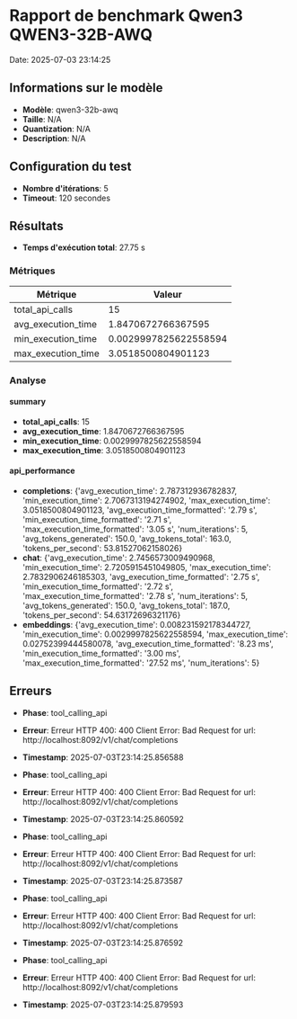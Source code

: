 # Rapport de benchmark Qwen3 QWEN3-32B-AWQ

Date: 2025-07-03 23:14:25

## Informations sur le modèle

- **Modèle**: qwen3-32b-awq
- **Taille**: N/A
- **Quantization**: N/A
- **Description**: N/A

## Configuration du test

- **Nombre d'itérations**: 5
- **Timeout**: 120 secondes

## Résultats

- **Temps d'exécution total**: 27.75 s

### Métriques

| Métrique | Valeur |
|----------|--------|
| total_api_calls | 15 |
| avg_execution_time | 1.8470672766367595 |
| min_execution_time | 0.0029997825622558594 |
| max_execution_time | 3.0518500804901123 |

### Analyse

#### summary

- **total_api_calls**: 15
- **avg_execution_time**: 1.8470672766367595
- **min_execution_time**: 0.0029997825622558594
- **max_execution_time**: 3.0518500804901123

#### api_performance

- **completions**: {'avg_execution_time': 2.787312936782837, 'min_execution_time': 2.7067313194274902, 'max_execution_time': 3.0518500804901123, 'avg_execution_time_formatted': '2.79 s', 'min_execution_time_formatted': '2.71 s', 'max_execution_time_formatted': '3.05 s', 'num_iterations': 5, 'avg_tokens_generated': 150.0, 'avg_tokens_total': 163.0, 'tokens_per_second': 53.81527062158026}
- **chat**: {'avg_execution_time': 2.7456573009490968, 'min_execution_time': 2.7205915451049805, 'max_execution_time': 2.7832906246185303, 'avg_execution_time_formatted': '2.75 s', 'min_execution_time_formatted': '2.72 s', 'max_execution_time_formatted': '2.78 s', 'num_iterations': 5, 'avg_tokens_generated': 150.0, 'avg_tokens_total': 187.0, 'tokens_per_second': 54.63172696321176}
- **embeddings**: {'avg_execution_time': 0.008231592178344727, 'min_execution_time': 0.0029997825622558594, 'max_execution_time': 0.02752399444580078, 'avg_execution_time_formatted': '8.23 ms', 'min_execution_time_formatted': '3.00 ms', 'max_execution_time_formatted': '27.52 ms', 'num_iterations': 5}

## Erreurs

- **Phase**: tool_calling_api
- **Erreur**: Erreur HTTP 400: 400 Client Error: Bad Request for url: http://localhost:8092/v1/chat/completions
- **Timestamp**: 2025-07-03T23:14:25.856588

- **Phase**: tool_calling_api
- **Erreur**: Erreur HTTP 400: 400 Client Error: Bad Request for url: http://localhost:8092/v1/chat/completions
- **Timestamp**: 2025-07-03T23:14:25.860592

- **Phase**: tool_calling_api
- **Erreur**: Erreur HTTP 400: 400 Client Error: Bad Request for url: http://localhost:8092/v1/chat/completions
- **Timestamp**: 2025-07-03T23:14:25.873587

- **Phase**: tool_calling_api
- **Erreur**: Erreur HTTP 400: 400 Client Error: Bad Request for url: http://localhost:8092/v1/chat/completions
- **Timestamp**: 2025-07-03T23:14:25.876592

- **Phase**: tool_calling_api
- **Erreur**: Erreur HTTP 400: 400 Client Error: Bad Request for url: http://localhost:8092/v1/chat/completions
- **Timestamp**: 2025-07-03T23:14:25.879593

